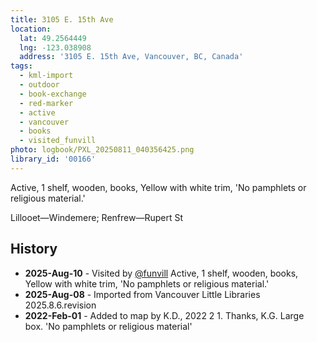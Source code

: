 ```yaml
---
title: 3105 E. 15th Ave
location:
  lat: 49.2564449
  lng: -123.038908
  address: '3105 E. 15th Ave, Vancouver, BC, Canada'
tags:
  - kml-import
  - outdoor
  - book-exchange
  - red-marker
  - active
  - vancouver
  - books
  - visited_funvill   
photo: logbook/PXL_20250811_040356425.png
library_id: '00166'
---
```


Active, 1 shelf, wooden, books, Yellow with white trim, 'No pamphlets or religious material.'

Lillooet—Windemere; Renfrew—Rupert St

## History

- **2025-Aug-10** - Visited by [@funvill](https://blog.abluestar.com) Active, 1 shelf, wooden, books, Yellow with white trim, 'No pamphlets or religious material.'
- **2025-Aug-08** - Imported from Vancouver Little Libraries 2025.8.6.revision
- **2022-Feb-01** - Added to map by K.D., 2022 2 1. Thanks, K.G. Large box. 'No pamphlets or religious material'
